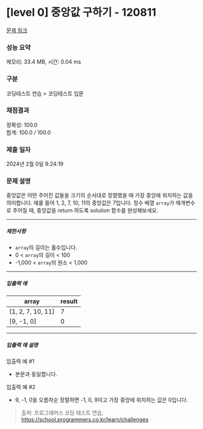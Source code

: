 # [level 0] 중앙값 구하기 - 120811 

[문제 링크](https://school.programmers.co.kr/learn/courses/30/lessons/120811) 

### 성능 요약

메모리: 33.4 MB, 시간: 0.04 ms

### 구분

코딩테스트 연습 > 코딩테스트 입문

### 채점결과

정확성: 100.0<br/>합계: 100.0 / 100.0

### 제출 일자

2024년 2월 0일 9:24:19

### 문제 설명

<p>중앙값은 어떤 주어진 값들을 크기의 순서대로 정렬했을 때 가장 중앙에 위치하는 값을 의미합니다. 예를 들어 1, 2, 7, 10, 11의 중앙값은 7입니다. 정수 배열 <code>array</code>가 매개변수로 주어질 때, 중앙값을 return 하도록 solution 함수를 완성해보세요.</p>

<hr>

<h5>제한사항</h5>

<ul>
<li><code>array</code>의 길이는 홀수입니다.</li>
<li>0 &lt; <code>array</code>의 길이 &lt; 100</li>
<li>-1,000 &lt; <code>array</code>의 원소 &lt; 1,000</li>
</ul>

<hr>

<h5>입출력 예</h5>
<table class="table">
        <thead><tr>
<th>array</th>
<th>result</th>
</tr>
</thead>
        <tbody><tr>
<td>[1, 2, 7, 10, 11]</td>
<td>7</td>
</tr>
<tr>
<td>[9, -1, 0]</td>
<td>0</td>
</tr>
</tbody>
      </table>
<hr>

<h5>입출력 예 설명</h5>

<p>입출력 예 #1</p>

<ul>
<li>본문과 동일합니다.</li>
</ul>

<p>입출력 예 #2</p>

<ul>
<li>9, -1, 0을 오름차순 정렬하면 -1, 0, 9이고 가장 중앙에 위치하는 값은 0입니다.</li>
</ul>


> 출처: 프로그래머스 코딩 테스트 연습, https://school.programmers.co.kr/learn/challenges